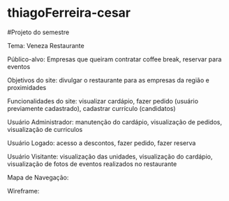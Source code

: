 # thiagoFerreira-cesar
#Projeto do semestre

Tema: Veneza Restaurante  

Público-alvo: Empresas que queiram contratar coffee break, reservar para eventos

Objetivos do site: divulgar o restaurante para as empresas da região e proximidades

Funcionalidades do site: visualizar cardápio, fazer pedido (usuário previamente cadastrado), cadastrar currículo (candidatos)

Usuário Administrador: manutenção do cardápio, visualização de pedidos, visualização de curriculos

Usuário Logado: acesso a descontos, fazer pedido, fazer reserva

Usuário Visitante: visualização das unidades, visualização do cardápio, visualização de fotos de eventos realizados no restaurante

Mapa de Navegação: 

Wireframe:
